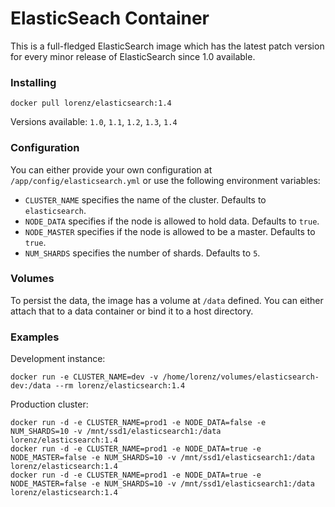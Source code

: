 ElasticSeach Container
====================

This is a full-fledged ElasticSearch image which has the latest patch version for every minor release of ElasticSearch since 1.0 available.

### Installing
    docker pull lorenz/elasticsearch:1.4

Versions available: `1.0`, `1.1`, `1.2`, `1.3`, `1.4`

### Configuration
You can either provide your own configuration at `/app/config/elasticsearch.yml` or use the following environment variables:

* `CLUSTER_NAME` specifies the name of the cluster. Defaults to `elasticsearch`.
* `NODE_DATA` specifies if the node is allowed to hold data. Defaults to `true`.
* `NODE_MASTER` specifies if the node is allowed to be a master. Defaults to `true`.
* `NUM_SHARDS` specifies the number of shards. Defaults to `5`.

### Volumes
To persist the data, the image has a volume at `/data` defined. You can either attach that to a data container or bind it to a host directory.

### Examples
Development instance:

    docker run -e CLUSTER_NAME=dev -v /home/lorenz/volumes/elasticsearch-dev:/data --rm lorenz/elasticsearch:1.4

Production cluster:

    docker run -d -e CLUSTER_NAME=prod1 -e NODE_DATA=false -e NUM_SHARDS=10 -v /mnt/ssd1/elasticsearch1:/data lorenz/elasticsearch:1.4
    docker run -d -e CLUSTER_NAME=prod1 -e NODE_DATA=true -e NODE_MASTER=false -e NUM_SHARDS=10 -v /mnt/ssd1/elasticsearch1:/data lorenz/elasticsearch:1.4
    docker run -d -e CLUSTER_NAME=prod1 -e NODE_DATA=true -e NODE_MASTER=false -e NUM_SHARDS=10 -v /mnt/ssd1/elasticsearch1:/data lorenz/elasticsearch:1.4
